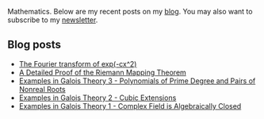 Mathematics. Below are my recent posts on my [blog](https://desvl.xyz). You may also want to subscribe to my [newsletter](https://www.getrevue.co/profile/desvl_).

## Blog posts
<!-- BLOG-POST-LIST:START -->
- [The Fourier transform of exp&lpar;-cx^2&rpar;](https://desvl.xyz/2022/05/06/exp-fourier/)
- [A Detailed Proof of the Riemann Mapping Theorem](https://desvl.xyz/2022/04/15/riemann-mapping-theorem-proof/)
- [Examples in Galois Theory 3 - Polynomials of Prime Degree and Pairs of Nonreal Roots](https://desvl.xyz/2022/03/29/galois-example-3/)
- [Examples in Galois Theory 2 - Cubic Extensions](https://desvl.xyz/2022/03/27/galois-example-2/)
- [Examples in Galois Theory 1 - Complex Field is Algebraically Closed](https://desvl.xyz/2022/03/16/galois-example-1/)
<!-- BLOG-POST-LIST:END -->
